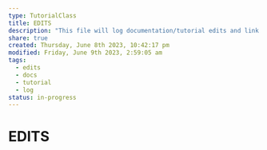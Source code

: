 ```yaml
---  
type: TutorialClass  
title: EDITS  
description: "This file will log documentation/tutorial edits and link to the Module.Section where these edits took place. Edits within the markdown files will be indicated by an 'Edited' callout."  
share: true  
created: Thursday, June 8th 2023, 10:42:17 pm  
modified: Friday, June 9th 2023, 2:59:05 am  
tags:  
  - edits  
  - docs  
  - tutorial  
  - log  
status: in-progress 
---  
```

  
  
# EDITS  
  
